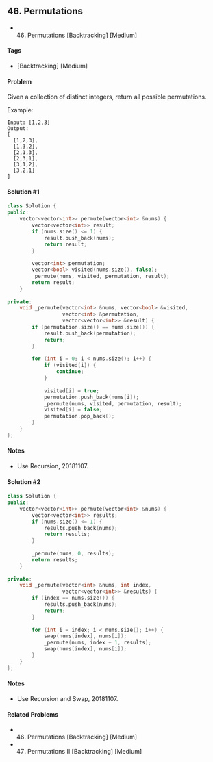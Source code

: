 ## 46. Permutations
- 46. Permutations [Backtracking] [Medium]

#### Tags
- [Backtracking] [Medium]

#### Problem
Given a collection of distinct integers, return all possible permutations.

Example:

    Input: [1,2,3]
    Output:
    [
      [1,2,3],
      [1,3,2],
      [2,1,3],
      [2,3,1],
      [3,1,2],
      [3,2,1]
    ]

#### Solution #1
``` C++
class Solution {
public:
    vector<vector<int>> permute(vector<int> &nums) {
        vector<vector<int>> result;
        if (nums.size() <= 1) {
            result.push_back(nums);
            return result;
        }
        
        vector<int> permutation;
        vector<bool> visited(nums.size(), false);
        _permute(nums, visited, permutation, result);
        return result;
    }
    
private:
    void _permute(vector<int> &nums, vector<bool> &visited, 
                  vector<int> &permutation, 
                  vector<vector<int>> &result) {
        if (permutation.size() == nums.size()) {
            result.push_back(permutation);
            return;
        }
        
        for (int i = 0; i < nums.size(); i++) {
            if (visited[i]) {
                continue;
            }
            
            visited[i] = true;
            permutation.push_back(nums[i]);
            _permute(nums, visited, permutation, result);
            visited[i] = false;
            permutation.pop_back();
        }
    }
};
```

#### Notes
- Use Recursion, 20181107.

#### Solution #2
``` C++
class Solution {
public:
    vector<vector<int>> permute(vector<int> &nums) {
        vector<vector<int>> results;
        if (nums.size() <= 1) {
            results.push_back(nums);
            return results;
        }
        
        _permute(nums, 0, results);
        return results;
    }
    
private:
    void _permute(vector<int> &nums, int index, 
                  vector<vector<int>> &results) {
        if (index == nums.size()) {
            results.push_back(nums);
            return;
        }
        
        for (int i = index; i < nums.size(); i++) {
            swap(nums[index], nums[i]);
            _permute(nums, index + 1, results);
            swap(nums[index], nums[i]);
        }
    }
};
```

#### Notes
- Use Recursion and Swap, 20181107.

#### Related Problems
- 46. Permutations [Backtracking] [Medium]
- 47. Permutations II [Backtracking] [Medium]
